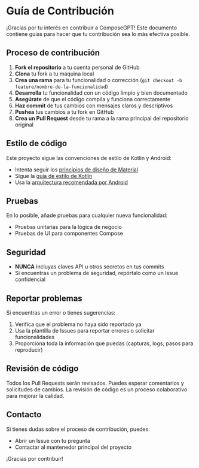 # Guía de Contribución

¡Gracias por tu interés en contribuir a ComposeGPT! Este documento contiene guías para hacer que tu contribución sea lo más efectiva posible.

## Proceso de contribución

1. **Fork el repositorio** a tu cuenta personal de GitHub
2. **Clona** tu fork a tu máquina local
3. **Crea una rama** para tu funcionalidad o corrección (`git checkout -b feature/nombre-de-la-funcionalidad`)
4. **Desarrolla** tu funcionalidad con un código limpio y bien documentado
5. **Asegúrate** de que el código compila y funciona correctamente
6. **Haz commit** de tus cambios con mensajes claros y descriptivos
7. **Pushea** tus cambios a tu fork en GitHub
8. **Crea un Pull Request** desde tu rama a la rama principal del repositorio original

## Estilo de código

Este proyecto sigue las convenciones de estilo de Kotlin y Android:

- Intenta seguir los [principios de diseño de Material](https://material.io/design/guidelines-overview)
- Sigue la [guía de estilo de Kotlin](https://kotlinlang.org/docs/coding-conventions.html)
- Usa la [arquitectura recomendada por Android](https://developer.android.com/jetpack/guide)

## Pruebas

En lo posible, añade pruebas para cualquier nueva funcionalidad:

- Pruebas unitarias para la lógica de negocio
- Pruebas de UI para componentes Compose

## Seguridad

- **NUNCA** incluyas claves API u otros secretos en tus commits
- Si encuentras un problema de seguridad, repórtalo como un Issue confidencial

## Reportar problemas

Si encuentras un error o tienes sugerencias:

1. Verifica que el problema no haya sido reportado ya
2. Usa la plantilla de Issues para reportar errores o solicitar funcionalidades
3. Proporciona toda la información que puedas (capturas, logs, pasos para reproducir)

## Revisión de código

Todos los Pull Requests serán revisados. Puedes esperar comentarios y solicitudes de cambios. La revisión de código es un proceso colaborativo para mejorar la calidad.

## Contacto

Si tienes dudas sobre el proceso de contribución, puedes:
- Abrir un Issue con tu pregunta
- Contactar al mantenedor principal del proyecto

¡Gracias por contribuir! 